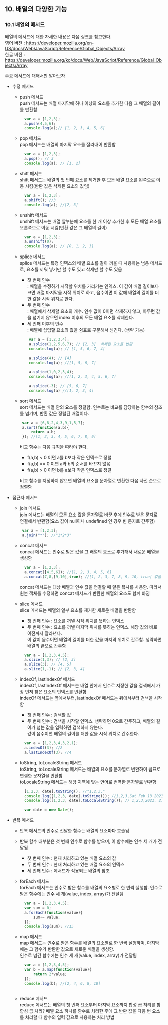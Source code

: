 ## 10. 배열의 다양한 기능    
### 10.1 배열의 메서드  
  배열의 메서드에 대한 자세한 내용은 다음 링크를 참고한다.  
    영어 버전 : <https://developer.mozilla.org/en-US/docs/Web/JavaScript/Reference/Global_Objects/Array>    
    한글 버전 : <https://developer.mozilla.org/ko/docs/Web/JavaScript/Reference/Global_Objects/Array>  
    
  주요 메서드에 대해서만 알아보자  
  - 수정 메서드  
    - push 메서드  
      push 메서드는 배열 마지막에 하나 이상의 요소를 추가한 다음 그 배열의 길이를 반환함   
        ```javascript
          var a = [1,2,3];
          a.push(4,5,6);
          console.log(a);// [1, 2, 3, 4, 5, 6]
        ```      
     - pop 메서드  
        pop 메서드는 배열의 마지막 요소를 잘라내어 반환함  
        ```javascript
          var a = [1,2,3];
          a.pop(); // 3
          console.log(a); // [1, 2]
        ```
      
     - shift 메서드  
        shift 메서드는 배열의 첫 번째 요소를 제거한 후 모든 배열 요소를 왼쪽으로 이동 시킴(반환 값은 삭제된 요소의 값임)  
        ```javascript
          var a = [1,2,3];    
          a.shift(); //3
          console.log(a); //[2, 3]
        ```
        
      - unshift 메서드  
        unshift 메서드는 배열 앞부분에 요소를 한 개 이상 추가한 후 모든 배열 요소를 오른쪽으로 이동 시킴(반환 값은 그 배열의 길이)
        ```javascript
          var a = [1,2,3];
          a.unshift(0);
          console.log(a); // [0, 1, 2, 3]
        ```
        <!--중간커밋--><!--20210213 기록 시작-->
        
      - splice 메서드  
        splice 메서드는 특정 인덱스의 배열 요소를 갈아 끼울 때 사용하는 범용 메서드로, 요소를 끼워 넣기만 할 수도 있고 삭제만 할 수도 있음  
         - 첫 번째 인수  
           : 배열을 수정하기 시작할 위치를 가리키는 인덱스. 이 값이 배열 길이보다 크면 배열 마지막을 시작 위치로 하고, 음수이면 이 값에 배열의 길이를 더한 값을 시작 위치로 한다.  
         - 두 번째 인수  
           : 배열에서 삭제할 요소의 개수. 인수 값이 0이면 삭제하지 않고, 아무런 값을 넘기지 않으면 index 이후의 모든 배열 요소를 삭제한다.  
         - 세 번째 이후의 인수  
           : 배열에 삽입할 요소의 값을 쉼표로 구분해서 넘긴다. (생략 가능)  
        
        ```javascript
            var a = [1,2,3,4];
            a.splice(1,2,5,6,7); // [2, 3]  삭제된 요소를 반환  
            console.log(a); // [1, 5, 6, 7, 4]
            
            a.splice(4); // [4]
            console.log(a); //[1, 5, 6, 7]
            
            a.splice(1,0,2,3,4);
            console.log(a); //[1, 2, 3, 4, 5, 6, 7]
            
            a.splice(-3); // [5, 6, 7]
            console.log(a) //[1, 2, 3, 4]
        ```
        
     - sort 메서드  
       sort 메서드는 배열 안의 요소를 정렬함. 인수로는 비교를 담당하는 함수의 참조를 넘기며, 반환 값은 정렬된 배열이다.  
       ```javascript
        var a = [6,8,2,4,3,9,1,5,7];
        a.sort(function(a,b){
            return a-b;
        }); //[1, 2, 3, 4, 5, 6, 7, 8, 9]
       ```
       비교 함수는 다음 규칙을 따라야 한다.  
        - f(a,b) < 0 이면 a를 b보다 작은 인덱스로 정렬  
        - f(a,b) == 0 이면 a와 b의 순서를 바꾸지 않음  
        - f(a,b) > 0 이면 b를 a보다 작은 인덱스로 정렬  
       
       비교 함수를 지정하지 않으면 배열의 요소를 문자열로 변환한 다음 사전 순으로 정렬함  
        
  - 접근자 메서드  
    - join 메서드  
      join 메서드는 배열의 모든 요소 값을 문자열로 바꾼 후에 인수로 받은 문자로 연결해서 반환함(요소 값이 null이나 undefined 인 경우 빈 문자로 간주함)  
       ```javascript
        var a = [1,2,3];
        a.join("*"); //"1*2*3"
       ```         
    
    - concat 메서드  
      concat 메서드는 인수로 받은 값을 그 배열의 요소로 추가해서 새로운 배열을 생성함  
      ```javascript
        var a = [1,2,3];
        a.concat([4,5,6]); //[1, 2, 3, 4, 5, 6]
        a.concat(7,8,[9,10],true); //[1, 2, 3, 7, 8, 9, 10, true] 값을 여러 개 추가할 때는 쉼표로 구분함  
      ```
      concat 메서드는 대상 배열과 인수 값을 연결할 때 얕은 복사를 사용함. 따라서 원본 객체를 수정하면 concat 메서드가 반환한 배열의 요소도 함께 바뀜  
    
    - slice 메서드  
      slice 메서드는 배열의 일부 요소를 제거한 새로운 배열을 반환함  
        - 첫 번째 인수 : 요소를 꺼낼 시작 위치를 뜻하는 인덱스  
        - 두 번째 인수 : 요소를 꺼낼 마지막 위치를 뜻하는 인덱스. 해당 값의 바로 이전까지 잘라낸다.   
                        이 값이 음수이면 배열의 길이를 더한 값을 마지막 위치로 간주함. 생략하면 배열의 끝으로 간주함      
      
      ```javascript
        var a = [1,2,3,4,5];
        a.slice(1,3); // [2, 3]
        a.slice(3); // [4, 5]
        a.slice(1,-1); // [2, 3, 4]
      ```
     
    - indexOf, lastIndexOf 메서드  
      indexOf, lastIndexOf 메서드는 배열 안에서 인수로 지정한 값을 검색해서 가장 먼저 찾은 요소의 인덱스를 반환함  
      indexOf 메서드는 앞에서부터, lastIndexOf 메서드는 뒤에서부터 검색을 시작함  
        - 첫 번째 인수 : 검색할 값  
        - 두 번째 인수 : 검색을 시작할 인덱스. 생략하면 0으로 간주하고, 배열의 길이가 넘는 값을 입력하면 검색하지 않는다.  
                        값이 음수이면 배열의 길이를 더한 값을 시작 위치로 간주한다.  
      ```javascript
        var a = [1,2,3,4,3,2,1];
        a.indexOf(3); //2
        a.lastIndexOf(3); //4
      ```
       
    - toString, toLocaleString 메서드  
      toString, toLocaleString 메서드는 배열의 요소를 문자열로 변환하여 쉼표로 연결한 문자열을 반환함  
      toLocaleString 메서드는 해당 지역에 맞는 언어로 번역한 문자열로 반환함  
      ```javascript
        [1,2,3, date].toString(); //"1,2,3,"
        console.log([1,2,3, date].toString()); //1,2,3,Sat Feb 13 2021 22:03:09 GMT+0900
        console.log([1,2,3, date].toLocaleString()); // 1,2,3,2021. 2. 13. 오후 10:03:09
        
        var date = new Date();
      ```
      
  - 반복 메서드  
    - 반복 메서드의 인수로 전달한 함수는 배열의 요소마다 호출됨  
    - 반복 함수 대부분은 첫 번째 인수로 함수를 받으며, 이 함수에는 인수 세 개가 전달됨
        - 첫 번째 인수 : 현재 처리하고 있는 배열 요소의 값  
        - 두 번째 인수 : 현재 처리하고 있는 배열 요소의 인덱스  
        - 세 번째 인수 : 메서드가 적용되는 배열의 참조  
    
    - forEach 메서드  
      forEach 메서드는 인수로 받은 함수를 배열의 요소별로 한 번씩 실행함. 인수로 받은 함수에는 인수 세 개(value, index, array)가 전달됨  
      ```javascript
        var a = [1,2,3,4,5];
        var sum = 0;
        a.forEach(function(value){
            sum+= value;
        });
        console.log(sum); //15
      ```
    
    - map 메서드  
      map 메서드는 인수로 받은 함수를 배열의 요소별로 한 번씩 실행하며, 마지막에는 그 함수가 반환한 값으로 새로운 배열을 생성함.  
      인수로 넘긴 함수에는 인수 세 개(value, index, array)가 전달됨  
      ```javascript
        var a = [1,2,3,4,5];
        var b = a.map(function(value){
            return 2*value;
        });
        console.log(b); //[2, 4, 6, 8, 10]
        
      ```
   
    - reduce 메서드  
      reduce 메서드는 배열의 첫 번째 요소부터 마지막 요소까지 합성 곱 처리를 함  
      합성 곱 처리? 배열 요소 하나를 함수로 처리한 후에 그 반환 값을 다음 번 요소를 처리할 때 함수의 입력 값으로 사용하는 처리 방법  
      
      <!--20210213 기록 마침-->

